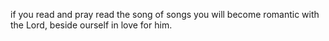 if you read and pray read the song of songs you will become romantic with the Lord, beside ourself in love for him.
